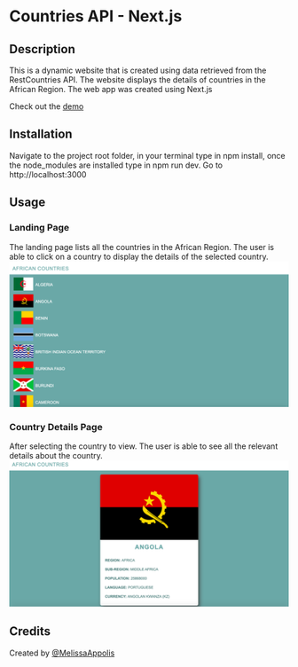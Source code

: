 # Countries API - Next.js

## Description

This is a dynamic website that is created using data retrieved from the RestCountries API. The website displays the details of countries in the African Region. The web app was created using Next.js

Check out the [demo](https://restcountries-8084onzmm.vercel.app)

## Installation

Navigate to the project root folder, in your terminal type in npm install, once the node_modules are installed type in npm run dev.
Go to http://localhost:3000

## Usage
### Landing Page
The landing page lists all the countries in the African Region. The user is able to click on a country to display the details of the selected country.
![Landing Page Image](Images/screenshot1.png)

### Country Details Page
After selecting the country to view. The user is able to see all the relevant details about the country.
![Details Page Image](Images/screenshot2.png)

## Credits
Created by [@MelissaAppolis](https://github.com/MelissaAppolis)
